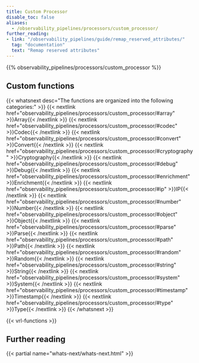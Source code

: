 ```yaml
---
title: Custom Processor
disable_toc: false
aliases:
  - /observability_pipelines/processors/custom_processor/
further_reading:
- link: "/observability_pipelines/guide/remap_reserved_attributes/"
  tag: "documentation"
  text: "Remap reserved attributes"
---
```


{{% observability_pipelines/processors/custom_processor %}}

## Custom functions

{{< whatsnext desc="The functions are organized into the following categories:" >}}
    {{< nextlink href="observability_pipelines/processors/custom_processor/#array" >}}Array{{< /nextlink >}}
    {{< nextlink href="observability_pipelines/processors/custom_processor/#codec" >}}Codec{{< /nextlink >}}
    {{< nextlink href="observability_pipelines/processors/custom_processor/#convert" >}}Convert{{< /nextlink >}}
    {{< nextlink href="observability_pipelines/processors/custom_processor/#cryptography" >}}Cryptography{{< /nextlink >}}
    {{< nextlink href="observability_pipelines/processors/custom_processor/#debug" >}}Debug{{< /nextlink >}}
    {{< nextlink href="observability_pipelines/processors/custom_processor/#enrichment" >}}Enrichment{{< /nextlink >}}
    {{< nextlink href="observability_pipelines/processors/custom_processor/#ip" >}}IP{{< /nextlink >}}
    {{< nextlink href="observability_pipelines/processors/custom_processor/#number" >}}Number{{< /nextlink >}}
    {{< nextlink href="observability_pipelines/processors/custom_processor/#object" >}}Object{{< /nextlink >}}
    {{< nextlink href="observability_pipelines/processors/custom_processor/#parse" >}}Parse{{< /nextlink >}}
    {{< nextlink href="observability_pipelines/processors/custom_processor/#path" >}}Path{{< /nextlink >}}
    {{< nextlink href="observability_pipelines/processors/custom_processor/#random" >}}Random{{< /nextlink >}}
    {{< nextlink href="observability_pipelines/processors/custom_processor/#string" >}}String{{< /nextlink >}}
    {{< nextlink href="observability_pipelines/processors/custom_processor/#system" >}}System{{< /nextlink >}}
    {{< nextlink href="observability_pipelines/processors/custom_processor/#timestamp" >}}Timestamp{{< /nextlink >}}
    {{< nextlink href="observability_pipelines/processors/custom_processor/#type" >}}Type{{< /nextlink >}}
{{< /whatsnext >}}

{{< vrl-functions >}}

## Further reading

{{< partial name="whats-next/whats-next.html" >}}
